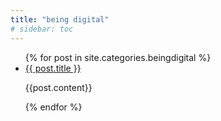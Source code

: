 ```yaml
---
title: "being digital"
# sidebar: toc
---
```


<ul>
  {% for post in site.categories.beingdigital %}
    <li>
      <a href="/thehelloworldproject{{ post.url }}">{{ post.title }}</a>
    </li>
    <p>
    {{post.content}}
    </p>
  {% endfor %}
</ul>